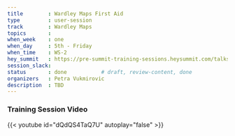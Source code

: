 ```yaml
---
title        : Wardley Maps First Aid
type         : user-session
track        : Wardley Maps
topics       : 
when_week    : one
when_day     : 5th - Friday
when_time    : WS-2
hey_summit   : https://pre-summit-training-sessions.heysummit.com/talks/introduction-to-wardley-mapping-1/
session_slack:
status       : done           # draft, review-content, done
organizers   : Petra Vukmirovic
description  : TBD
---
```


### Training Session Video

{{< youtube id="dQdQS4TaQ7U" autoplay="false" >}} 
